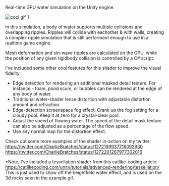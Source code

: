 Real-time GPU water simulation on the Unity engine.

![cool gif 1](./waterExample02.gif)

In this simulation, a body of water supports multiple collisions and overlapping ripples. Ripples will collide with eachother & with walls, creating a complex ripple simulation that is still performant enough to use in a realtime game engine.

Mesh deformation and sin-wave ripples are calculated on the GPU, while the position of any given rigidbody collision is controlled by a C# script.

I've included some other cool features for this shader to improve the visual fidelity:
* Edge detection for rendering an additional masked detail texture. For instance - foam, pond scum, or bubbles can be rendered at the edge of any body of water.
* Traditional water-shader lense distortion with adjustable distortion amount and refraction.
* Edge-detection screenspace fog effect. Crank up the fog setting for a cloudy pool. Keep it at zero for a crystal-clear pool.
* Adjust the speed of flowing water. The speed of the detail mask texture can also be adjusted as a percentage of the flow speed.
* Use any normal map for the distortion effect.

Check out some more examples of the shader in-action on my twitter: https://twitter.com/CharlieBratches/status/1272199937716092930 https://twitter.com/CharlieBratches/status/1272201267977302016

*Note, I've included a tessellation shader from this catlike-coding article: https://catlikecoding.com/unity/tutorials/advanced-rendering/tessellation/
This is just used to show off the heightfield water effect, and is used on the 3d rocks seen in the example gif.
